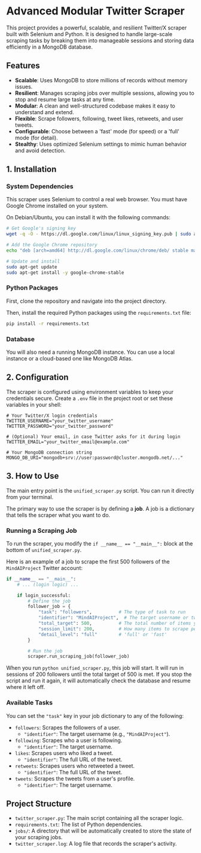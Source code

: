 # Advanced Modular Twitter Scraper

This project provides a powerful, scalable, and resilient Twitter/X scraper built with Selenium and Python. It is designed to handle large-scale scraping tasks by breaking them into manageable sessions and storing data efficiently in a MongoDB database.

## Features

- **Scalable**: Uses MongoDB to store millions of records without memory issues.
- **Resilient**: Manages scraping jobs over multiple sessions, allowing you to stop and resume large tasks at any time.
- **Modular**: A clean and well-structured codebase makes it easy to understand and extend.
- **Flexible**: Scrape followers, following, tweet likes, retweets, and user tweets.
- **Configurable**: Choose between a 'fast' mode (for speed) or a 'full' mode (for detail).
- **Stealthy**: Uses optimized Selenium settings to mimic human behavior and avoid detection.

## 1. Installation

### System Dependencies

This scraper uses Selenium to control a real web browser. You must have Google Chrome installed on your system.

On Debian/Ubuntu, you can install it with the following commands:
```bash
# Get Google's signing key
wget -q -O - https://dl.google.com/linux/linux_signing_key.pub | sudo apt-key add -

# Add the Google Chrome repository
echo "deb [arch=amd64] http://dl.google.com/linux/chrome/deb/ stable main" | sudo tee /etc/apt/sources.list.d/google-chrome.list

# Update and install
sudo apt-get update
sudo apt-get install -y google-chrome-stable
```

### Python Packages

First, clone the repository and navigate into the project directory.

Then, install the required Python packages using the `requirements.txt` file:

```bash
pip install -r requirements.txt
```

### Database

You will also need a running MongoDB instance. You can use a local instance or a cloud-based one like MongoDB Atlas.

## 2. Configuration

The scraper is configured using environment variables to keep your credentials secure. Create a `.env` file in the project root or set these variables in your shell:

```
# Your Twitter/X login credentials
TWITTER_USERNAME="your_twitter_username"
TWITTER_PASSWORD="your_twitter_password"

# (Optional) Your email, in case Twitter asks for it during login
TWITTER_EMAIL="your_twitter_email@example.com"

# Your MongoDB connection string
MONGO_DB_URI="mongodb+srv://user:password@cluster.mongodb.net/..."
```

## 3. How to Use

The main entry point is the `unified_scraper.py` script. You can run it directly from your terminal.

The primary way to use the scraper is by defining a **job**. A job is a dictionary that tells the scraper what you want to do.

### Running a Scraping Job

To run the scraper, you modify the `if __name__ == "__main__":` block at the bottom of `unified_scraper.py`.

Here is an example of a job to scrape the first 500 followers of the `MindAIProject` Twitter account:

```python
if __name__ == "__main__":
    # ... (login logic) ...

    if login_successful:
        # Define the job
        follower_job = {
            "task": "followers",          # The type of task to run
            "identifier": "MindAIProject",  # The target username or tweet URL
            "total_target": 500,          # The total number of items you want
            "session_limit": 200,         # How many items to scrape per run
            "detail_level": "full"        # 'full' or 'fast'
        }

        # Run the job
        scraper.run_scraping_job(follower_job)
```

When you run `python unified_scraper.py`, this job will start. It will run in sessions of 200 followers until the total target of 500 is met. If you stop the script and run it again, it will automatically check the database and resume where it left off.

### Available Tasks

You can set the `"task"` key in your job dictionary to any of the following:

- `followers`: Scrapes the followers of a user.
  - `"identifier"`: The target username (e.g., `"MindAIProject"`).
- `following`: Scrapes who a user is following.
  - `"identifier"`: The target username.
- `likes`: Scrapes users who liked a tweet.
  - `"identifier"`: The full URL of the tweet.
- `retweets`: Scrapes users who retweeted a tweet.
  - `"identifier"`: The full URL of the tweet.
- `tweets`: Scrapes the tweets from a user's profile.
  - `"identifier"`: The target username.

## Project Structure

- `twitter_scraper.py`: The main script containing all the scraper logic.
- `requirements.txt`: The list of Python dependencies.
- `jobs/`: A directory that will be automatically created to store the state of your scraping jobs.
- `twitter_scraper.log`: A log file that records the scraper's activity.
